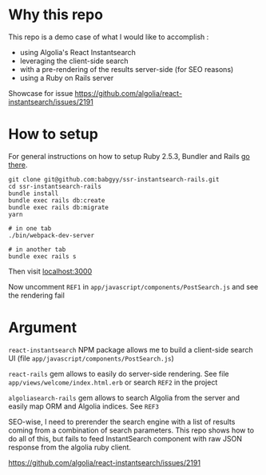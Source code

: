 # Why this repo

This repo is a demo case of what I would like to accomplish : 

- using Algolia's React Instantsearch
- leveraging the client-side search 
- with a pre-rendering of the results server-side (for SEO reasons)
- using a Ruby on Rails server

Showcase for issue https://github.com/algolia/react-instantsearch/issues/2191

# How to setup 

For general instructions on how to setup Ruby 2.5.3, Bundler and Rails [go there](https://gorails.com/setup/). 

```
git clone git@github.com:babgyy/ssr-instantsearch-rails.git
cd ssr-instantsearch-rails
bundle install
bundle exec rails db:create
bundle exec rails db:migrate
yarn 

# in one tab
./bin/webpack-dev-server 

# in another tab
bundle exec rails s
```

Then visit [localhost:3000](http://localhost:3000)

Now uncomment `REF1` in `app/javascript/components/PostSearch.js` and see the rendering fail

# Argument

`react-instantsearch` NPM package allows me to build a client-side search UI (file `app/javascript/components/PostSearch.js`)

`react-rails` gem allows to easily do server-side rendering. See file `app/views/welcome/index.html.erb` or search `REF2` in the project

`algoliasearch-rails` gem allows to search Algolia from the server and easily map ORM and Algolia indices. See `REF3`

SEO-wise, I need to prerender the search engine with a list of results coming from a combination of search parameters. This repo shows how to do all of this, but fails to feed InstantSearch component with raw JSON response from the algolia ruby client.


https://github.com/algolia/react-instantsearch/issues/2191
